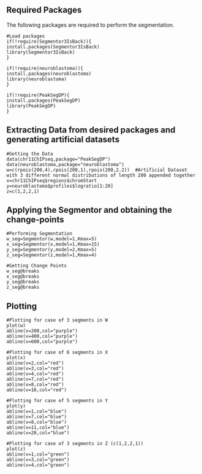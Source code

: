 ## Required Packages
The following packages are required to perform the segmentation.

```{r, message=FALSE}
#Load packages
if(!require(Segmentor3IsBack)){
install.packages(Segmentor3IsBack)
library(Segmentor3IsBack)
}

if(!require(neuroblastoma)){
install.packages(neuroblastoma)
library(neuroblastoma)
}

if(!require(PeakSegDP){
install.packages(PeakSegDP)
library(PeakSegDP)
}
```

## Extracting Data from desired packages and generating artificial datasets
```{r, message=FALSE}
#Getting the Data
data(chr11ChIPseq,package="PeakSegDP")
data(neuroblastoma,package="neuroblastoma")
w=c(rpois(200,4),rpois(200,1),rpois(200,2.2))  #Artificial Dataset with 3 different normal distributions of length 200 appended together
x=chr11ChIPseq$regions$chromStart
y=neuroblastoma$profiles$logratio[1:20]
z=c(1,2,2,1)
```
## Applying the Segmentor and obtaining the change-points
```{r, message=FALSE}
#Performing Segmentation
w_seg=Segmentor(w,model=1,Kmax=5)
x_seg=Segmentor(x,model=1,Kmax=15)
y_seg=Segmentor(y,model=2,Kmax=5)
z_seg=Segmentor(z,model=1,Kmax=4)

#Getting Change Points
w_seg@breaks
x_seg@breaks
y_seg@breaks
z_seg@breaks
```
## Plotting

```{r, message=FALSE}
#Plotting for case of 3 segments in W
plot(w)
abline(v=200,col="purple")
abline(v=400,col="purple")
abline(v=600,col="purple")
```

```{r, message=FALSE}
#Plotting for case of 6 segments in X
plot(x)
abline(v=2,col="red")
abline(v=3,col="red")
abline(v=4,col="red")
abline(v=7,col="red")
abline(v=8,col="red")
abline(v=16,col="red")
```
```{r, message=FALSE}
#Plotting for case of 5 segments in Y
plot(y)
abline(v=1,col="blue")
abline(v=7,col="blue")
abline(v=8,col="blue")
abline(v=11,col="blue")
abline(v=20,col="blue")
```
```{r, message=FALSE}
#Plotting for case of 3 segments in Z (c(1,2,2,1))
plot(z)
abline(v=1,col="green")
abline(v=3,col="green")
abline(v=4,col="green")
```
